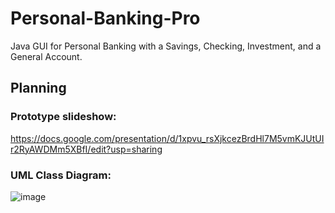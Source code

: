# Personal-Banking-Pro

Java GUI for Personal Banking with a Savings, Checking, Investment, and a General Account. 

## Planning

### Prototype slideshow:

https://docs.google.com/presentation/d/1xpvu_rsXjkcezBrdHl7M5vmKJUtUIr2RyAWDMm5XBfI/edit?usp=sharing

### UML Class Diagram:

![image](https://user-images.githubusercontent.com/53918934/163078563-464efde5-721e-4f54-8a15-9901bd2ac6dc.png)
